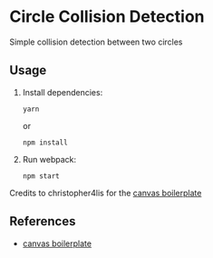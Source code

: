# Circle Collision Detection

Simple collision detection between two circles

## Usage

1.  Install dependencies:

        yarn

    or

        npm install

2.  Run webpack:

        npm start

Credits to christopher4lis for the [canvas boilerplate](https://github.com/christopher4lis/canvas-boilerplate)

## References

  - [canvas boilerplate](https://github.com/christopher4lis/canvas-boilerplate)
